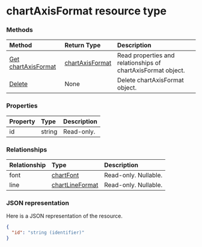 # chartAxisFormat resource type




### Methods

| Method		   | Return Type	|Description|
|:---------------|:--------|:----------|
|[Get chartAxisFormat](../api/chartaxisformat_get.md) | [chartAxisFormat](chartaxisformat.md) |Read properties and relationships of chartAxisFormat object.|
|[Delete](../api/chartaxisformat_delete.md) | None |Delete chartAxisFormat object. |

### Properties
| Property	   | Type	|Description|
|:---------------|:--------|:----------|
|id|string| Read-only.|

### Relationships
| Relationship | Type	|Description|
|:---------------|:--------|:----------|
|font|[chartFont](chartfont.md)| Read-only. Nullable.|
|line|[chartLineFormat](chartlineformat.md)| Read-only. Nullable.|

### JSON representation

Here is a JSON representation of the resource.

<!-- {
  "blockType": "resource",
  "optionalProperties": [

  ],
  "@odata.type": "microsoft.graph.chartAxisFormat"
}-->

```json
{
  "id": "string (identifier)"
}

```

<!-- uuid: 8fcb5dbc-d5aa-4681-8e31-b001d5168d79
2015-10-25 14:57:30 UTC -->
<!-- {
  "type": "#page.annotation",
  "description": "chartAxisFormat resource",
  "keywords": "",
  "section": "documentation",
  "tocPath": ""
}-->